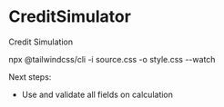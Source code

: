 # CreditSimulator
Credit Simulation 

npx @tailwindcss/cli -i source.css -o style.css --watch

Next steps:
- Use and validate all fields on calculation